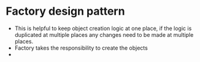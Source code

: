 # Factory design pattern

- This is helpful to keep object creation logic at one place, if the logic is duplicated at multiple places any changes need to be made at multiple places.
- Factory takes the responsibility to create the objects
- 

